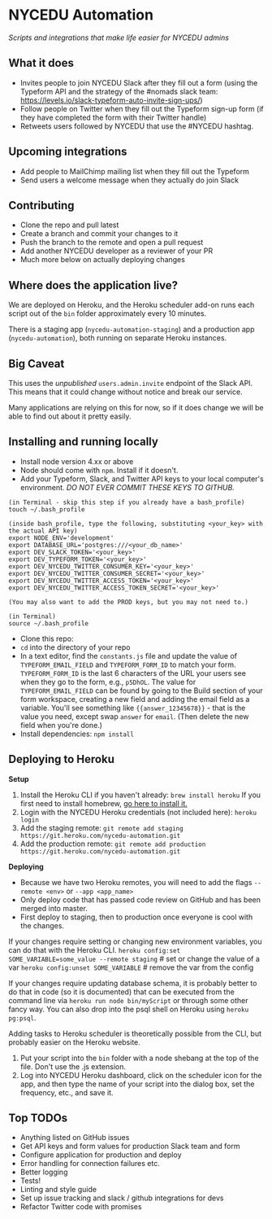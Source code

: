 # NYCEDU Automation
*Scripts and integrations that make life easier for NYCEDU admins*

## What it does
- Invites people to join NYCEDU Slack after they fill out a form (using the Typeform API and the strategy of the #nomads slack team: https://levels.io/slack-typeform-auto-invite-sign-ups/)
- Follow people on Twitter when they fill out the Typeform sign-up form (if they have completed the form with their Twitter handle)
- Retweets users followed by NYCEDU that use the #NYCEDU hashtag.

## Upcoming integrations
- Add people to MailChimp mailing list when they fill out the Typeform
- Send users a welcome message when they actually do join Slack

## Contributing
- Clone the repo and pull latest
- Create a branch and commit your changes to it
- Push the branch to the remote and open a pull request
- Add another NYCEDU developer as a reviewer of your PR
- Much more below on actually deploying changes

## Where does the application live?
We are deployed on Heroku, and the Heroku scheduler add-on runs each script out of the `bin` folder approximately every 10 minutes.

There is a staging app (`nycedu-automation-staging`) and a production app (`nycedu-automation`), both running on separate Heroku instances.

## Big Caveat
This uses the _unpublished_ `users.admin.invite` endpoint of the Slack API. This means that it could change without notice and break our service.

Many applications are relying on this for now, so if it does change we will be able to find out about it pretty easily.

## Installing and running locally

- Install node version 4.xx or above
- Node should come with `npm`. Install if it doesn't.
- Add your Typeform, Slack, and Twitter API keys to your local computer's environment. *DO NOT EVER COMMIT THESE KEYS TO GITHUB.*

```
(in Terminal - skip this step if you already have a bash_profile)
touch ~/.bash_profile

(inside bash_profile, type the following, substituting <your_key> with the actual API key)
export NODE_ENV='development'
export DATABASE_URL='postgres:///<your_db_name>'
export DEV_SLACK_TOKEN='<your_key>'
export DEV_TYPEFORM_TOKEN='<your_key>'
export DEV_NYCEDU_TWITTER_CONSUMER_KEY='<your_key>'
export DEV_NYCEDU_TWITTER_CONSUMER_SECRET='<your_key>'
export DEV_NYCEDU_TWITTER_ACCESS_TOKEN='<your_key>'
export DEV_NYCEDU_TWITTER_ACCESS_TOKEN_SECRET='<your_key>'

(You may also want to add the PROD keys, but you may not need to.)

(in Terminal)
source ~/.bash_profile
```
- Clone this repo:
- `cd` into the directory of your repo
- In a text editor, find the `constants.js` file and update the value of `TYPEFORM_EMAIL_FIELD` and `TYPEFORM_FORM_ID` to match your form. `TYPEFORM_FORM_ID` is the last 6 characters of the URL your users see when they go to the form, e.g., `p5DhOL`. The value for `TYPEFORM_EMAIL_FIELD` can be found by going to the Build section of your form workspace, creating a new field and adding the email field as a variable. You'll see something like `{{answer_12345678}}` - that is the value you need, except swap `answer` for `email`. (Then delete the new field when you're done.)
- Install dependencies: `npm install`

## Deploying to Heroku
**Setup**
1. Install the Heroku CLI if you haven't already: `brew install heroku` If you first need to install homebrew, [go here to install it.](https://brew.sh/)
2. Login with the NYCEDU Heroku credentials (not included here): `heroku login`
3. Add the staging remote: `git remote add staging https://git.heroku.com/nycedu-automation.git`
4. Add the production remote: `git remote add production https://git.heroku.com/nycedu-automation.git`

**Deploying**
- Because we have two Heroku remotes, you will need to add the flags `--remote <env>` or `--app <app_name>`
- Only deploy code that has passed code review on GitHub and has been merged into master.
- First deploy to staging, then to production once everyone is cool with the changes.

If your changes require setting or changing new environment variables, you can do that with the Heroku CLI.
`heroku config:set SOME_VARIABLE=some_value --remote staging` # set or change the value of a var
`heroku config:unset SOME_VARIABLE` # remove the var from the config

If your changes require updating database schema, it is probably better to do that in code (so it is documented) that can be executed from the command line via `heroku run node bin/myScript` or through some other fancy way. You can also drop into the psql shell on Heroku using `heroku pg:psql`.

Adding tasks to Heroku scheduler is theoretically possible from the CLI, but probably easier on the Heroku website.
1. Put your script into the `bin` folder with a node shebang at the top of the file. Don't use the .js extension.
2. Log into NYCEDU Heroku dashboard, click on the scheduler icon for the app, and then type the name of your script into the dialog box, set the frequency, etc., and save it.

## Top TODOs
- Anything listed on GitHub issues
- Get API keys and form values for production Slack team and form
- Configure application for production and deploy
- Error handling for connection failures etc.
- Better logging
- Tests!
- Linting and style guide
- Set up issue tracking and slack / github integrations for devs
- Refactor Twitter code with promises
